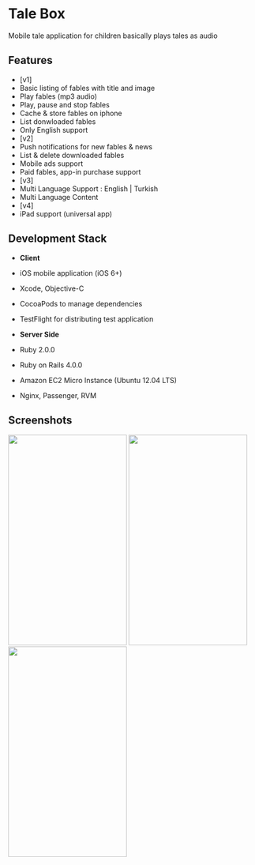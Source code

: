Tale Box
========

Mobile tale application for children basically plays tales as audio


Features
-------------------
- [v1]
 - Basic listing of fables with title and image
 - Play fables (mp3 audio)
 - Play, pause and stop fables
 - Cache & store fables on iphone
 - List donwloaded fables
 - Only English support
- [v2]
 - Push notifications for new fables & news
 - List & delete downloaded fables
 - Mobile ads support
 - Paid fables, app-in purchase support
- [v3]
 - Multi Language Support : English | Turkish
 - Multi Language Content
- [v4]
 - iPad support (universal app)


Development Stack
-----------------------
- **Client**
 - iOS mobile application (iOS 6+)
 - Xcode, Objective-C
 - CocoaPods to manage dependencies
 - TestFlight for distributing test application


- **Server Side**
 - Ruby 2.0.0
 - Ruby on Rails 4.0.0
 - Amazon EC2 Micro Instance (Ubuntu 12.04 LTS)
 - Nginx, Passenger, RVM


 

Screenshots
-------------------


<p align="left">
  <span>
    <img src="https://raw.github.com/halilayyildiz/fablebox/master/screenshots/homepage.png" height="426" width="240"/>
  <span/>
  <span>
  <img src="https://raw.github.com/halilayyildiz/fablebox/master/screenshots/tale.png" height="426" width="240"/>
  <span/>
  <span>
  <img src="https://raw.github.com/halilayyildiz/fablebox/master/screenshots/settings.png" height="426" width="240"/>
  <span/>
</p>















